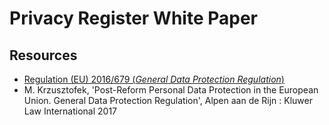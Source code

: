 # Privacy Register White Paper

## Resources

- [Regulation (EU) 2016/679 (*General Data Protection Regulation*)](http://ec.europa.eu/justice/data-protection/reform/files/regulation_oj_en.pdf)
- M. Krzusztofek, 'Post-Reform Personal Data Protection in the European Union. General Data Protection Regulation', Alpen aan de Rijn : Kluwer Law International 2017